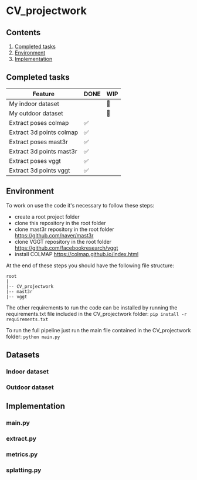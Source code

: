 # CV_projectwork

## Contents

1. [Completed tasks](#completed-tasks)
2. [Environment](#environment)
3. [Implementation](#implementation)

## Completed tasks

|  Feature   | DONE  | WIP |
|-----|---|---|
| My indoor dataset |  | 🔁 |
| My outdoor dataset |  | 🔁 |
| Extract poses colmap | ✅ |  |
| Extract 3d points colmap | ✅ |  |
| Extract poses mast3r | ✅ |  |
| Extract 3d points mast3r | ✅ |  |
| Extract poses vggt | ✅ |  |
| Extract 3d points vggt | ✅ |  |

## Environment

To work on use the code it's necessary to follow these steps:

- create a root project folder
- clone this repository in the root folder
- clone mast3r repository in the root folder <https://github.com/naver/mast3r>
- clone VGGT repository in the root folder <https://github.com/facebookresearch/vggt>
- install COLMAP <https://colmap.github.io/index.html>

At the end of these steps you should have the following file structure:

```
root
|
|-- CV_projectwork
|-- mast3r
|-- vggt
```

The other requirements to run the code can be installed by running the requirements.txt file included in the CV_projectwork folder:
`pip install -r requirements.txt`

To run the full pipeline just run the main file contained in the CV_projectwork folder:
`python main.py`

## Datasets

### Indoor dataset

### Outdoor dataset

## Implementation

### main.py

### extract.py

### metrics.py

### splatting.py
